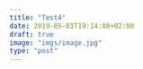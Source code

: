 ```yaml
---
title: "Test4"
date: 2019-05-01T19:14:08+02:00
draft: true
image: "imgs/image.jpg"
type: "post"
---
```


